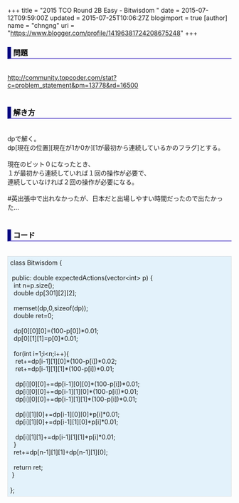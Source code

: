 +++
title = "2015 TCO Round 2B Easy - Bitwisdom "
date = 2015-07-12T09:59:00Z
updated = 2015-07-25T10:06:27Z
blogimport = true 
[author]
	name = "chngng"
	uri = "https://www.blogger.com/profile/14196381724208675248"
+++

<div dir="ltr" style="text-align: left;" trbidi="on"><h3 style="border-bottom: 2px solid slateblue; border-left: 8px solid navy; color: black; padding: 0px 0px 1px 5px;">問題 <br /></h3><br /><a href="http://community.topcoder.com/stat?c=problem_statement&amp;pm=13778&amp;rd=16500" target="_blank">http://community.topcoder.com/stat?c=problem_statement&amp;pm=13778&amp;rd=16500</a><br /><br /><h3 style="border-bottom: 2px solid slateblue; border-left: 8px solid navy; color: black; padding: 0px 0px 1px 5px;">解き方 </h3><br />dpで解く。<br />dp[現在の位置][現在が1か0か][1が最初から連続しているかのフラグ]とする。<br /><br />現在のビット０になったとき、<br />１が最初から連続していれば１回の操作が必要で、<br />連続していなければ２回の操作が必要になる。<br /><br />#英出張中で出れなかったが、日本だと出場しやすい時間だったので出たかった…<br /><br /><h3 style="border-bottom: 2px solid slateblue; border-left: 8px solid navy; color: black; padding: 0px 0px 1px 5px;">コード </h3><br /><div style="background-color: #e3f2fb; border: 1px dotted #CCCCCC; padding: 5px;">class Bitwisdom {<br /><br /><span class="Apple-tab-span" style="white-space: pre;"> </span>public: double expectedActions(vector&lt;int&gt; p) {<br /><span class="Apple-tab-span" style="white-space: pre;">  </span>int n=p.size();<br /><span class="Apple-tab-span" style="white-space: pre;">  </span>double dp[301][2][2];<br /><br /><span class="Apple-tab-span" style="white-space: pre;">  </span>memset(dp,0,sizeof(dp));<br /><span class="Apple-tab-span" style="white-space: pre;">  </span>double ret=0;<br /><br /><span class="Apple-tab-span" style="white-space: pre;">  </span>dp[0][0][0]=(100-p[0])*0.01;<br /><span class="Apple-tab-span" style="white-space: pre;">  </span>dp[0][1][1]=p[0]*0.01;<br /><br /><span class="Apple-tab-span" style="white-space: pre;">  </span>for(int i=1;i&lt;n;i++){<br /><span class="Apple-tab-span" style="white-space: pre;">   </span>ret+=dp[i-1][1][0]*(100-p[i])*0.02;<br /><span class="Apple-tab-span" style="white-space: pre;">   </span>ret+=dp[i-1][1][1]*(100-p[i])*0.01;<br /><br /><span class="Apple-tab-span" style="white-space: pre;">   </span>dp[i][0][0]+=dp[i-1][0][0]*(100-p[i])*0.01;<br /><span class="Apple-tab-span" style="white-space: pre;">   </span>dp[i][0][0]+=dp[i-1][1][0]*(100-p[i])*0.01;<br /><span class="Apple-tab-span" style="white-space: pre;">   </span>dp[i][0][0]+=dp[i-1][1][1]*(100-p[i])*0.01;<br /><br /><span class="Apple-tab-span" style="white-space: pre;">   </span>dp[i][1][0]+=dp[i-1][0][0]*p[i]*0.01;<br /><span class="Apple-tab-span" style="white-space: pre;">   </span>dp[i][1][0]+=dp[i-1][1][0]*p[i]*0.01;<br /><br /><span class="Apple-tab-span" style="white-space: pre;">   </span>dp[i][1][1]+=dp[i-1][1][1]*p[i]*0.01;<br /><span class="Apple-tab-span" style="white-space: pre;">  </span>}<br /><span class="Apple-tab-span" style="white-space: pre;">  </span>ret+=dp[n-1][1][1]+dp[n-1][1][0];<br /><br /><span class="Apple-tab-span" style="white-space: pre;">  </span>return ret;<br /><span class="Apple-tab-span" style="white-space: pre;"> </span>}<br /><br />};</div></div>
